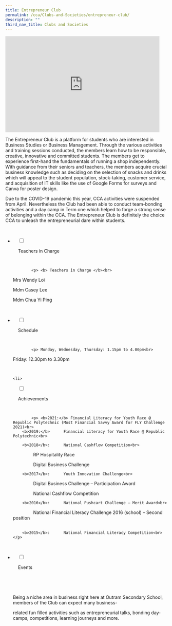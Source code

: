 ```yaml
---
title: Entrepreneur Club
permalink: /cca/Clubs-and-Societies/entrepreneur-club/
description: ""
third_nav_title: Clubs and Societies
---
```

<iframe allowfullscreen="true" height="299" width="480" frameborder="0" src="https://docs.google.com/presentation/d/e/2PACX-1vQV-efiQkJI8t58E0Q0__SUYfjGvUnr1l9tDOQSHVQQmMwpAu-Qgz9bMXK1QP3mhoL-hwq3oVsqYfYu/embed?start=false&amp;loop=false&amp;delayms=3000"></iframe>

The Entrepreneur Club is a platform for students who are interested in Business Studies or Business Management. Through the various activities and training sessions conducted, the members learn how to be responsible, creative, innovative and committed students. The members get to experience first-hand the fundamentals of running a shop independently. With guidance from their seniors and teachers, the members acquire crucial business knowledge such as deciding on the selection of snacks and drinks which will appeal to the student population, stock-taking, customer service, and acquisition of IT skills like the use of Google Forms for surveys and Canva for poster design.  
  
Due to the COVID-19 pandemic this year, CCA activities were suspended from April. Nevertheless the Club had been able to conduct team-bonding activities and a day camp in Term one which helped to forge a strong sense of belonging within the CCA. The Entrepreneur Club is definitely the choice CCA to unleash the entrepreneurial dare within students.

<ul class="jekyllcodex_accordion">

  <li>

    <input type="checkbox" id="accordion1">

    <label for="accordion1">Teachers in Charge</label>

    <div>

			<p> <b> Teachers in Charge </b><br>
Mrs Wendy Loi<br>

Mdm Casey Lee<br>

Mdm Chua Yi Ping<br></p>

    </div>

</li>
	<li>

    <input type="checkbox" id="accordion2">

    <label for="accordion2">Schedule </label>

    <div>

			<p> Monday, Wednesday, Thursday: 1.15pm to 4.00pm<br>  
  

Friday: 12.30pm to 3.30pm</p>

    </div>

</li>
	
	<li>

    <input type="checkbox" id="accordion3">

    <label for="accordion3">Achievements</label>

    <div>

			<p> <b>2021:</b> Financial Literacy for Youth Race @ Republic Polytechnic (Most Financial Savvy Award for FLY Challenge 2021)<br>
		<b>2019:</b>      Financial Literacy for Youth Race @ Republic Polytechnic<br>  
  
		<b>2018</b>:      National Cashflow Competition<br>  
  
                RP Hospitality Race<br>  
  
                Digital Business Challenge<br>

		<b>2017</b>:      Youth Innovation Challenge<br>

                Digital Business Challenge – Participation Award<br>

                National Cashflow Competition<br>

		<b>2016</b>:      National Pushcart Challenge – Merit Award<br>

                National Financial Literacy Challenge 2016 (school) – Second position<br>  

		<b>2015</b>:      National Financial Literacy Competition<br></p>

   </div>

</li>
	
<li>

    <input type="checkbox" id="accordion4">

    <label for="accordion4">Events</label>

    <div>

      <p> Being a niche area in business right here at Outram Secondary School, members of the Club can expect many business-<br>

related fun filled activities such as entrepreneurial talks, bonding day-camps, competitions, learning journeys and more.
			</p>

    </div>

</li>
	
	

	
</ul>